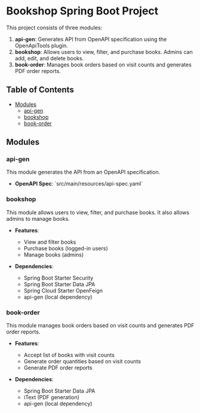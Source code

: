 
# Bookshop Spring Boot Project

This project consists of three modules:

1. **api-gen**: Generates API from OpenAPI specification using the OpenApiTools plugin.
2. **bookshop**: Allows users to view, filter, and purchase books. Admins can add, edit, and delete books.
3. **book-order**: Manages book orders based on visit counts and generates PDF order reports.

## Table of Contents

- [Modules](#modules)
  - [api-gen](#api-gen)
  - [bookshop](#bookshop)
  - [book-order](#book-order)

## Modules

### api-gen

This module generates the API from an OpenAPI specification.

- **OpenAPI Spec**: \`src/main/resources/api-spec.yaml\`

### bookshop

This module allows users to view, filter, and purchase books. It also allows admins to manage books.

- **Features**:
  - View and filter books
  - Purchase books (logged-in users)
  - Manage books (admins)

- **Dependencies**:
  - Spring Boot Starter Security
  - Spring Boot Starter Data JPA
  - Spring Cloud Starter OpenFeign
  - api-gen (local dependency)

### book-order

This module manages book orders based on visit counts and generates PDF order reports.

- **Features**:
  - Accept list of books with visit counts
  - Generate order quantities based on visit counts
  - Generate PDF order reports

- **Dependencies**:
  - Spring Boot Starter Data JPA
  - iText (PDF generation)
  - api-gen (local dependency)